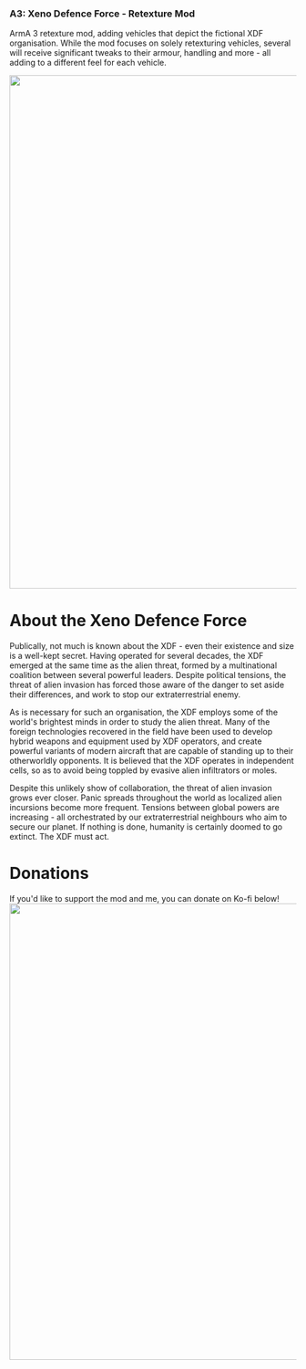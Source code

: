 ### A3: Xeno Defence Force - Retexture Mod
ArmA 3 retexture mod, adding vehicles that depict the fictional XDF organisation. While the mod focuses on solely retexturing vehicles, several will receive significant tweaks to their armour, handling and more - all adding to a different feel for each vehicle.

<p align="center"><img src="https://github.com/user-attachments/assets/9fa16f8f-22b7-4e81-81a9-d96ba6322e6f" width="900"></p>

# About the Xeno Defence Force
Publically, not much is known about the XDF - even their existence and size is a well-kept secret. Having operated for several decades, the XDF emerged at the same time as the alien threat, formed by a multinational coalition between several powerful leaders. Despite political tensions, the threat of alien invasion has forced those aware of the danger to set aside their differences, and work to stop our extraterrestrial enemy.

As is necessary for such an organisation, the XDF employs some of the world's brightest minds in order to study the alien threat. Many of the foreign technologies recovered in the field have been used to develop hybrid weapons and equipment used by XDF operators, and create powerful variants of modern aircraft that are capable of standing up to their otherworldly opponents. It is believed that the XDF operates in independent cells, so as to avoid being toppled by evasive alien infiltrators or moles.

Despite this unlikely show of collaboration, the threat of alien invasion grows ever closer. Panic spreads throughout the world as localized alien incursions become more frequent. Tensions between global powers are increasing - all orchestrated by our extraterrestrial neighbours who aim to secure our planet. If nothing is done, humanity is certainly doomed to go extinct. The XDF must act.

# Donations
If you'd like to support the mod and me, you can donate on Ko-fi below!
<a href="https://ko-fi.com/radiumio"><img src="https://github.com/user-attachments/assets/c66061cb-de65-4c33-9795-f54d63bcea8b" width="800"></a> 

